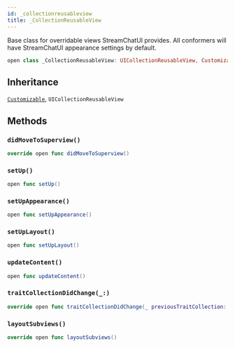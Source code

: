 ```yaml
---
id: _collectionreusableview 
title: _CollectionReusableView
--- 
```


Base class for overridable views StreamChatUI provides.
All conformers will have StreamChatUI appearance settings by default.

``` swift
open class _CollectionReusableView: UICollectionReusableView, Customizable 
```

## Inheritance

[`Customizable`](Customizable), `UICollectionReusableView`

## Methods

### `didMoveToSuperview()`

``` swift
override open func didMoveToSuperview() 
```

### `setUp()`

``` swift
open func setUp() 
```

### `setUpAppearance()`

``` swift
open func setUpAppearance() 
```

### `setUpLayout()`

``` swift
open func setUpLayout() 
```

### `updateContent()`

``` swift
open func updateContent() 
```

### `traitCollectionDidChange(_:)`

``` swift
override open func traitCollectionDidChange(_ previousTraitCollection: UITraitCollection?) 
```

### `layoutSubviews()`

``` swift
override open func layoutSubviews() 
```
